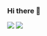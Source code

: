 ### Hi there 👋
![](https://visitor-badge.glitch.me/badge?page_id=XuYongle.readme)
![](http://antzuhl.cn:4000/get/@XuYongle.readme)

